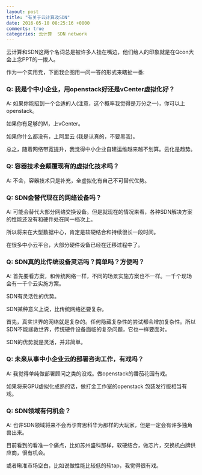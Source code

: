 ```yaml
---
layout: post
title: "有关于云计算及SDN"
date: 2016-05-10 08:25:16 +0800
comments: true
categories: 云计算  SDN network
---
```


云计算和SDN这两个名词总是被许多人挂在嘴边，他们给人的印象就是在Qcon大会上念PPT的一拨人。

作为一个实用党，下面我企图用一问一答的形式来瞎扯一番:

### Q: 我是个中小企业，用openstack好还是vCenter虚拟化好？

A: 如果你能招到一个合适的人(注意，这个概率我觉得是万分之一)，你可以上openstack。

   如果你有足够的M，上vCenter。

   如果你什么都没有，上阿里云 (我是认真的，不要黑我)。

   总之，随着网络带宽提升，我觉得中小企业自建运维越来越不划算。云化是趋势。

### Q: 容器技术会颠覆现有的虚拟化技术吗？

A: 不会，容器技术只是补充，全虚拟化有自己不可替代优势。


### Q: SDN会替代现在的网络设备吗？

A: 可能会替代大部分网络交换设备。但是就现在的情况来看，各种SDN解决方案的性能还没有和硬件处在同一档次上。

   所以将来在大型数据中心，肯定是软硬结合和持续很长一段时间。

   在很多中小云平台，大部分硬件设备已经在迁移过程中了。


### Q: SDN真的比传统设备灵活吗？简单吗？方便吗？

A: 首先要看方案，和传统网络一样，不同的场景实施方案也不一样。一千个现场会有一千个云实施方案。

   SDN有灵活性的优势。

   SDN某种意义上说，比传统网络还要复杂。

   首先，真实世界的网络就是复杂的。任何隐藏复杂性的尝试都会增加复杂性。所以SDN不能拯救世界，传统硬件设备面临的复杂问题，它也一样要面对。

   SDN的优势就是灵活，并非简单。

### Q: 未来从事中小企业云的部署咨询工作，有戏吗？

A: 我觉得单纯做部署顾问之类的没戏。做openstack的番茄花园有戏。

   如果将来GPU虚拟化成熟的话，做打金工作室的openstack 包装发行版相当有戏。

### Q: SDN领域有何机会？

A: 也许SDN领域将来不会再孕育思科华为那样的大玩家，但是一定会有许多独角兽出来。

   目前看到的看准一个痛点，比如苏州盛科那样，软硬结合，做芯片，交换机白牌供应商，很有机会。

   或者瞅准市场空白，比如说做性能比较低的软tap，我觉得很有戏。
